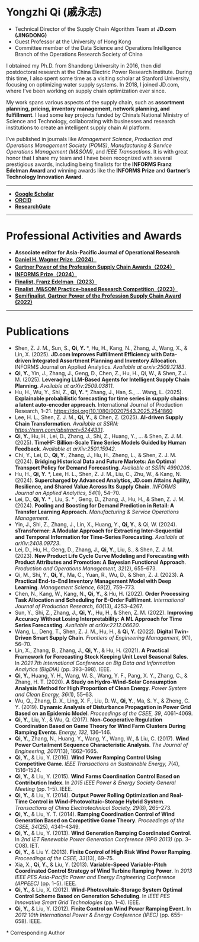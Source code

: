 # Yongzhi Qi (戚永志)
- Technical Director of the Supply Chain Algorithm Team at **JD.com (JINGDONG)** 
- Guest Professor at the University of Hong Kong
- Committee member of the Data Science and Operations Intelligence Branch of the Operations Research Society of China

I obtained my Ph.D. from Shandong University in 2016, then did postdoctoral research at the China Electric Power Research Institute. During this time, I also spent some time as a visiting scholar at Stanford University, focusing on optimizing water supply systems. In 2018, I joined JD.com, where I’ve been working on supply chain optimization ever since.

My work spans various aspects of the supply chain, such as **assortment planning, pricing, inventory management, network planning, and fulfillment**. I lead some key projects funded by China’s National Ministry of Science and Technology, collaborating with businesses and research institutions to create an intelligent supply chain AI platform.

I’ve published in journals like *Management Science*, *Production and Operations Management Society (POMS)*, *Manufacturing & Service Operations Management (M&SOM)*, and *IEEE Transactions*. It is with great honor that I share my team and I have been recognized with several prestigious awards, including being finalists for the **INFORMS Franz Edelman Award** and winning awards like the **INFORMS Prize** and **Gartner’s Technology Innovation Award**.

---

* [**Google Scholar** ](https://scholar.google.com/citations?user=0TXdnnoAAAAJ&hl=zh-TW)
* [**ORCID** ](https://orcid.org/0009-0004-1434-379X)
* [**ResearchGate** ](https://www.researchgate.net/profile/Yongzhi-Qi-2)

---
# Professional Activities and Awards
* **Associate editor for Asia-Pacific Journal of Operational Research**
* [**Daniel H. Wagner Prize（2024）** ](https://www.informs.org/Recognizing-Excellence/INFORMS-Prizes/Daniel-H.-Wagner-Prize-for-Excellence-in-the-Practice-of-Advanced-Analytics-and-Operations-Research)
* [**Gartner Power of the Profession Supply Chain Awards（2024）** ](https://www.gartner.com/en/supply-chain/research/power-of-the-profession-supply-chain-awards-2024)
* [**INFORMS Prize（2024）** ](https://www.informs.org/Recognizing-Excellence/Award-Recipients/JD.com)
* [**Finalist, Franz Edelman（2023）** ](https://www.informs.org/Recognizing-Excellence/INFORMS-Prizes/Franz-Edelman-Award/Franz-Edelman-Laureates2/Franz-Edelman-Laureates-Class-of-2023)
* [**Finalist, M&SOM Practice-based Research Competition（2023）** ](https://www.informs.org/Recognizing-Excellence/Community-Prizes/Manufacturing-and-Service-Operations-Management/M-SOM-Practice-based-Research-Competition)
* [**Semifinalist, Gartner Power of the Profession Supply Chain Award (2022)** ](https://www.gartner.com/en/supply-chain/research/power-of-the-profession-supply-chain-awards-2022)

---
# Publications
- Shen, Z. J. M., Sun, S., **Qi, Y.** \*, Hu, H., Kang, N., Zhang, J., Wang, X., & Lin, X. (2025). **JD.com Improves Fulfillment Efficiency with Data-driven Integrated Assortment Planning and Inventory Allocation**. INFORMS Journal on Applied Analytics. *Available at arxiv:2509.12183*.
- **Qi, Y.**, Yin, J., Zhang, J., Geng, D., Chen, Z., Hu, H., Qi, W., & Shen, Z.J. M. (2025). **Leveraging LLM-Based Agents for Intelligent Supply Chain Planning**. *Available at arXiv:2509.03811*.
- Hu, H., Wu, Y., Shi, Z., **Qi, Y.** \*, Zhang, J., Han, S., … Wang, L. (2025). **Explainable probabilistic forecasting for time series in supply chains: a latent auto-encoder approach**. International Journal of Production Research, 1–21. https://doi.org/10.1080/00207543.2025.2541860
- Lee, H. L., Shen, Z. J. M., **Qi, Y.**, & Chen, Z. (2025). **AI-driven Supply Chain Transformation**. *Available at SSRN: https://ssrn.com/abstract=5244331*.
- **Qi, Y.**, Hu, H., Lei, D., Zhang, J., Shi, Z., Huang, Y., ... & Shen, Z. J. M. (2025). **TimeHF: Billion-Scale Time Series Models Guided by Human Feedback**. *Available at arXiv:2501.15942*.
- Chi, Y., Lei, D., **Qi, Y.**, Zhang, J., Hu, H., Zheng, L., & Shen, Z. J. M. (2024). **Bridging Historical Data and Future Markets: An Optimal Transport Policy for Demand Forecasting**. *Available at SSRN 4990206*.
- Hu, H., **Qi, Y.** \*, Lee, H. L., Shen, Z. J. M., Liu, C., Zhu, W., & Kang, N. (2024). **Supercharged by Advanced Analytics, JD.com Attains Agility, Resilience, and Shared Value Across Its Supply Chain**. *INFORMS Journal on Applied Analytics, 54*(1), 54–70.
- Lei, D., **Qi, Y.** \* , Liu, S. \* , Geng, D., Zhang, J., Hu, H., & Shen, Z. J. M. (2024). **Pooling and Boosting for Demand Prediction in Retail: A Transfer Learning Approach**. *Manufacturing & Service Operations Management*.
- Yin, J., Shi, Z., Zhang, J., Lin, X., Huang, Y., **Qi, Y.**, & Qi, W. (2024). **sTransformer: A Modular Approach for Extracting Inter-Sequential and Temporal Information for Time-Series Forecasting**. *Available at arXiv:2408.09723*.
- Lei, D., Hu, H., Geng, D., Zhang, J., **Qi, Y.**, Liu, S., & Shen, Z. J. M. (2023). **New Product Life Cycle Curve Modeling and Forecasting with Product Attributes and Promotion: A Bayesian Functional Approach**. *Production and Operations Management, 32*(2), 655–673.
- Qi, M., Shi, Y., **Qi, Y.**, Ma, C., Yuan, R., Wu, D., & Shen, Z. J. (2023). **A Practical End-to-End Inventory Management Model with Deep Learning**. *Management Science, 69*(2), 759–773.
- Chen, N., Kang, W., Kang, N., **Qi, Y.**, & Hu, H. (2022). **Order Processing Task Allocation and Scheduling for E-Order Fulfilment**. *International Journal of Production Research, 60*(13), 4253–4267.
- Sun, Y., Shi, Z., Zhang, J., **Qi, Y.**, Hu, H., & Shen, Z. M. (2022). **Improving Accuracy Without Losing Interpretability: A ML Approach for Time Series Forecasting**. *Available at arXiv:2212.06620*.
- Wang, L., Deng, T., Shen, Z. J. M., Hu, H., & **Qi, Y.** (2022). **Digital Twin-Driven Smart Supply Chain**. *Frontiers of Engineering Management, 9*(1), 56–70.
- Lin, X., Zhang, B., Zhang, J., **Qi, Y.**, & Hu, H. (2021). **A Practical Framework for Forecasting Stock Keeping Unit Level Seasonal Sales**. In *2021 7th International Conference on Big Data and Information Analytics (BigDIA)* (pp. 393–398). IEEE.
- **Qi, Y.**, Huang, Y. H., Wang, W. S., Wang, Y. F., Pang, X. Y., Zhang, C., & Zhang, H. T. (2020). **A Study on Hydro-Wind-Solar Consumption Analysis Method for High Proportion of Clean Energy**. *Power System and Clean Energy, 36*(1), 55–63.
- Wu, Q., Zhang, D. X., Ling, X. F., Liu, D. W., **Qi, Y.**, Ma, S. Y., & Zheng, C. Y. (2019). **Dynamic Analysis of Disturbance Propagation in Power Grid Based on an Epidemic Model**. *Proceedings of the CSEE, 39*, 4061–4069.
- **Qi, Y.**, Liu, Y., & Wu, Q. (2017). **Non-Cooperative Regulation Coordination Based on Game Theory for Wind Farm Clusters During Ramping Events**. *Energy, 132*, 136–146.
- **Qi, Y.**, Zhang, N., Huang, Y., Wang, Y., Wang, W., & Liu, C. (2017). **Wind Power Curtailment Sequence Characteristic Analysis**. *The Journal of Engineering, 2017*(13), 1662–1665.
- **Qi, Y.**, & Liu, Y. (2016). **Wind Power Ramping Control Using Competitive Game**. *IEEE Transactions on Sustainable Energy, 7*(4), 1516–1524.
- **Qi, Y.**, & Liu, Y. (2015). **Wind Farms Coordination Control Based on Contribution Index**. In *2015 IEEE Power & Energy Society General Meeting* (pp. 1–5). IEEE.
- **Qi, Y.**, & Liu, Y. (2014). **Output Power Rolling Optimization and Real-Time Control in Wind-Photovoltaic-Storage Hybrid System**. *Transactions of China Electrotechnical Society, 29*(8), 265–273.
- **Qi, Y.**, & Liu, Y. T. (2014). **Ramping Coordination Control of Wind Generation Based on Competitive Game Theory**. *Proceedings of the CSEE, 34*(25), 4341–4349.
- **Qi, Y.**, & Liu, Y. (2013). **Wind Generation Ramping Coordinated Control**. In *2nd IET Renewable Power Generation Conference (RPG 2013)* (pp. 3–C08). IET.
- **Qi, Y.**, & Liu Y. (2013). **Finite Control of High Risk Wind Power Ramping**. *Proceedings of the CSEE, 33*(13), 69–75.
- Xia, X., **Qi, Y.**, & Liu, Y. (2013). **Variable-Speed Variable-Pitch Coordinated Control Strategy of Wind Turbine Ramping Power**. In *2013 IEEE PES Asia-Pacific Power and Energy Engineering Conference (APPEEC)* (pp. 1–5). IEEE.
- **Qi, Y.**, & Liu, X. (2012). **Wind-Photovoltaic-Storage System Optimal Control Scheme Based on Generation Scheduling**. In *IEEE PES Innovative Smart Grid Technologies* (pp. 1–4). IEEE.
- **Qi, Y.**, & Liu, Y. (2012). **Finite Control on Wind Power Ramping Event**. In *2012 10th International Power & Energy Conference (IPEC)* (pp. 655–658). IEEE.

 \* Corresponding Author
